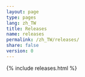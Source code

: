 ```yaml
---
layout: page
type: pages
lang: zh_TW
title: Releases
name: releases
permalink: /zh_TW/releases/
share: false
version: 0
---
```


{% include releases.html %}

